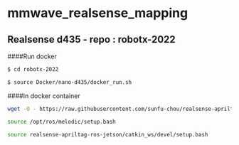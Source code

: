 # mmwave_realsense_mapping
## Realsense d435 - repo : robotx-2022
####Run docker
```bash
$ cd robotx-2022
```
```bash
$ source Docker/nano-d435/docker_run.sh
```
####In docker container
```bash
wget -O - https://raw.githubusercontent.com/sunfu-chou/realsense-apriltag-ros-jetson/master/rs_at.bash | bash
```
```bash
source /opt/ros/melodic/setup.bash
```
```bash
source realsense-apriltag-ros-jetson/catkin_ws/devel/setup.bash
```
